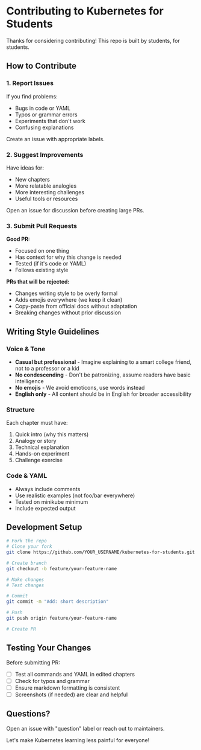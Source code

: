 # Contributing to Kubernetes for Students

Thanks for considering contributing! This repo is built by students, for students.

## How to Contribute

### 1. Report Issues
If you find problems:
- Bugs in code or YAML
- Typos or grammar errors
- Experiments that don't work
- Confusing explanations

Create an issue with appropriate labels.

### 2. Suggest Improvements
Have ideas for:
- New chapters
- More relatable analogies
- More interesting challenges
- Useful tools or resources

Open an issue for discussion before creating large PRs.

### 3. Submit Pull Requests

**Good PR:**
- Focused on one thing
- Has context for why this change is needed
- Tested (if it's code or YAML)
- Follows existing style

**PRs that will be rejected:**
- Changes writing style to be overly formal
- Adds emojis everywhere (we keep it clean)
- Copy-paste from official docs without adaptation
- Breaking changes without prior discussion

## Writing Style Guidelines

### Voice & Tone
- **Casual but professional** - Imagine explaining to a smart college friend, not to a professor or a kid
- **No condescending** - Don't be patronizing, assume readers have basic intelligence
- **No emojis** - We avoid emoticons, use words instead
- **English only** - All content should be in English for broader accessibility

### Structure
Each chapter must have:
1. Quick intro (why this matters)
2. Analogy or story
3. Technical explanation
4. Hands-on experiment
5. Challenge exercise

### Code & YAML
- Always include comments
- Use realistic examples (not foo/bar everywhere)
- Tested on minikube minimum
- Include expected output

## Development Setup

```bash
# Fork the repo
# Clone your fork
git clone https://github.com/YOUR_USERNAME/kubernetes-for-students.git

# Create branch
git checkout -b feature/your-feature-name

# Make changes
# Test changes

# Commit
git commit -m "Add: short description"

# Push
git push origin feature/your-feature-name

# Create PR
```

## Testing Your Changes

Before submitting PR:
- [ ] Test all commands and YAML in edited chapters
- [ ] Check for typos and grammar
- [ ] Ensure markdown formatting is consistent
- [ ] Screenshots (if needed) are clear and helpful

## Questions?

Open an issue with "question" label or reach out to maintainers.

Let's make Kubernetes learning less painful for everyone!
